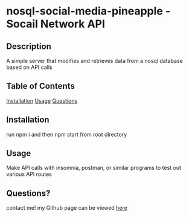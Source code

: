 # nosql-social-media-pineapple -Socail Network API 

## Description
A simple server that modifies and retrieves data from a nosql database based on API calls

## Table of Contents
[Installation](#installation)
[Usage](#usage)
[Questions](#questions)

## Installation
run npm i and then npm start from root directory

## Usage
Make API calls with insomnia, postman, or similar programs to test out various API routes

## Questions?
contact me!
my Github page can be viewed [here](https://github.com/palminski)

